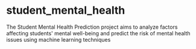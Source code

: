 # student_mental_health
The Student Mental Health Prediction project aims to analyze factors affecting students' mental well-being and predict the risk of mental health issues using machine learning techniques
